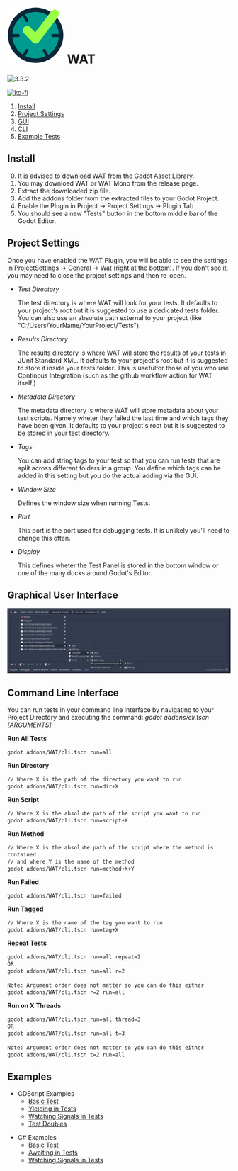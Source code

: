 # ![Icon](./icon.svg) WAT
![3.3.2](https://github.com/CodeDarigan/WAT-GDScript/workflows/%20%20Godot%203.3.2%20%20/badge.svg)

[![ko-fi](https://www.ko-fi.com/img/githubbutton_sm.svg)](https://ko-fi.com/Q5Q51D9K5)

1. [Install](#Install)
2. [Project Settings](#ProjectSettings)
3. [GUI](#GUI)
4. [CLI](#CLI)
5. [Example Tests](#Examples)

## Install
<a name="Install"></a>

0. It is advised to download WAT from the Godot Asset Library.
1. You may download WAT or WAT Mono from the release page.
2. Extract the downloaded zip file.
3. Add the addons folder from the extracted files to your Godot Project.
4. Enable the Plugin in Project -> Project Settings -> Plugin Tab
5. You should see a new "Tests" button in the bottom middle bar of the Godot Editor.

## Project Settings
<a name="ProjectSettings"></a>
Once you have enabled the WAT Plugin, you will be able to see the settings in 
ProjectSettings -> General -> Wat (right at the bottom). If you don't see it, you may
need to close the project settings and then re-open.

- *Test Directory*

    The test directory is where WAT will look for your tests. It defaults to your project's root
    but it is suggested to use a dedicated tests folder. You can also use an absolute path external to your
    project (like "C:/Users/YourName/YourProject/Tests").

- *Results Directory* 

    The results directory is where WAT will store the results of your tests in JUnit Standard XML. It defaults to
    your project's root but it is suggested to store it inside your tests folder. This is usefulfor those of you 
    who use Continous Integration (such as the github workflow action for WAT itself.) 

- *Metadata Directory*

    The metadata directory is where WAT will store metadata about your test scripts. Namely wheter they failed the last time and which tags they have been given. It defaults to your project's root but it is suggested to be stored in your
    test directory.

- *Tags*

    You can add string tags to your test so that you can run tests that are split across different folders in a group. You
    define which tags can be added in this setting but you do the actual adding via the GUI.

- *Window Size*

    Defines the window size when running Tests.

- *Port*

    This port is the port used for debugging tests. It is unlikely you'll need to change this often.

- *Display*

    This defines wheter the Test Panel is stored in the bottom window or one of the many docks around Godot's Editor.

## Graphical User Interface
<a name="GUI"></a>

![Image](/images/gui.png)

## Command Line Interface
<a name="CLI"></a>
You can run tests in your command line interface by navigating to your Project Directory and executing the command:  *godot addons/cli.tscn [ARGUMENTS]*

__Run All Tests__

    godot addons/WAT/cli.tscn run=all

__Run Directory__

    // Where X is the path of the directory you want to run
    godot addons/WAT/cli.tscn run=dir+X

__Run Script__

    // Where X is the absolute path of the script you want to run
    godot addons/WAT/cli.tscn run=script+X

__Run Method__

    // Where X is the absolute path of the script where the method is contained
    // and where Y is the name of the method
    godot addons/WAT/cli.tscn run=method+X+Y

__Run Failed__

    godot addons/WAT/cli.tscn run=failed

__Run Tagged__

    // Where X is the name of the tag you want to run
    godot addons/WAT/cli.tscn run=tag+X

__Repeat Tests__

    godot addons/WAT/cli.tscn run=all repeat=2
    OR
    godot addons/WAT/cli.tscn run=all r=2

    Note: Argument order does not matter so you can do this either
    godot addons/WAT/cli.tscn r=2 run=all

__Run on X Threads__

    godot addons/WAT/cli.tscn run=all thread=3
    OR
    godot addons/WAT/cli.tscn run=all t=3

    Note: Argument order does not matter so you can do this either
    godot addons/WAT/cli.tscn t=2 run=all

## Examples
<a name="GDScriptExamples"></a>
- GDScript Examples
    - [Basic Test](/tests/examples/gdscript/example.test.gd)
    - [Yielding in Tests](/tests/examples/gdscript/yield.test.gd)
    - [Watching Signals in Tests](/test/examples/gdscript/watch_signals.test.gd)
    - [Test Doubles](/test/examples/gd/script/doubles)

<a name="CSharpExamples"></a>
- C# Examples
    - [Basic Test](/tests/examples/csharp/ExampleTest.cs)
    - [Awaiting in Tests](/test/examples/csharp/AwaitTest.cs)
    - [Watching Signals in Tests](/test/examples/csharp/WatchingSignalsTest.cs)








